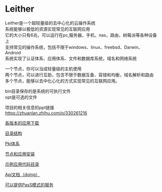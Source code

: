 Leither
========
Leither是一个超轻量级的去中心化的云操作系统  
系统能够以极低的资源实现常见的互联网应用  
它的大小只有6兆，可以运行在pc,服务器，手机，nas，路由，树莓派等各种设备上  
支持常见的操作系统，包括不限于windows、linux、freebsd、Darwin、Android     
系统实现了认证体系、应用体系、文件和数据库系统，域名和网络系统  

一个节点，你可以当成轻量级的主机使用  
两个节点，可以进行互助，包含不限于数据互备、容错和均衡，域名解析和路由  
多个节点，能够以去中化心化的方式实现常见的互联网应用。  


bin目录保存的是系统的可执行文件  
opt是可选的文件  
  
项目的相关信息的ppt链接  
<https://zhuanlan.zhihu.com/p/330261216>

<a href="./bin/"> 各版本的应用下载</a>  

<a href="./doc/Directory.md"> 目录结构</a>  

<a href="./doc/Pki.md"> Pki体系</a>  

<a href="./doc/Setup.md"> 节点和应用安装</a>  
  
<a href="./opt/dav/"> 示例应用代码目录</a>  
  
<a href="./api/Api.md"> Api文档（doing）</a>  
  
<a href="./doc/PaaS.md"> 可以提供PasS模式的服务</a>  


